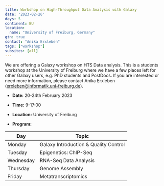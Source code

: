 ```yaml
---
title: Workshop on High-Throughput Data Analysis with Galaxy
date: '2023-02-20'
days: 5
continent: EU
location:
  name: "University of Freiburg, Germany"
gtn: true
contact: "Anika Erxleben"
tags: ["workshop"]
subsites: [all]
---
```


We are offering a Galaxy workshop on HTS Data analysis. This is a students workshop at the University of Freiburg where we have a few places left for other Galaxy users, e.g. PhD students and PostDocs. If you are interested or need more information, please contact Anika Erxleben (erxleben@informatik.uni-freiburg.de).

* **Date:** 20-24th February 2023
* **Time:** 9-17:00
* **Location:** University of Freiburg

* **Program:**

Day       | Topic 
--------- | -------- 
Monday    | Galaxy Introduction & Quality Control
Tuesday   |  Epigenetics: ChIP-Seq
Wednesday | RNA-Seq Data Analysis
Thursday  | Genome Assembly
Friday    | Metatranscriptomics








